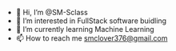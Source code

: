 - 👋 Hi, I’m @SM-Sclass
- 👀 I’m interested in FullStack software buidling
- 🌱 I’m currently learning Machine Learning
- 📫 How to reach me smclover376@gmail.com
  

<!---
SM-Sclass/SM-Sclass is a ✨ special ✨ repository because its `README.md` (this file) appears on your GitHub profile.
You can click the Preview link to take a look at your changes.
--->
